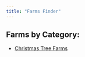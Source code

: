```yaml
---
title: "Farms Finder"
---
```


## Farms by Category:

- [Christmas Tree Farms](/christmas-tree-farms/)
